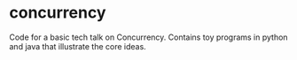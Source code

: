 # concurrency
Code for a basic tech talk on Concurrency. Contains toy programs in python and java that illustrate the core ideas.
